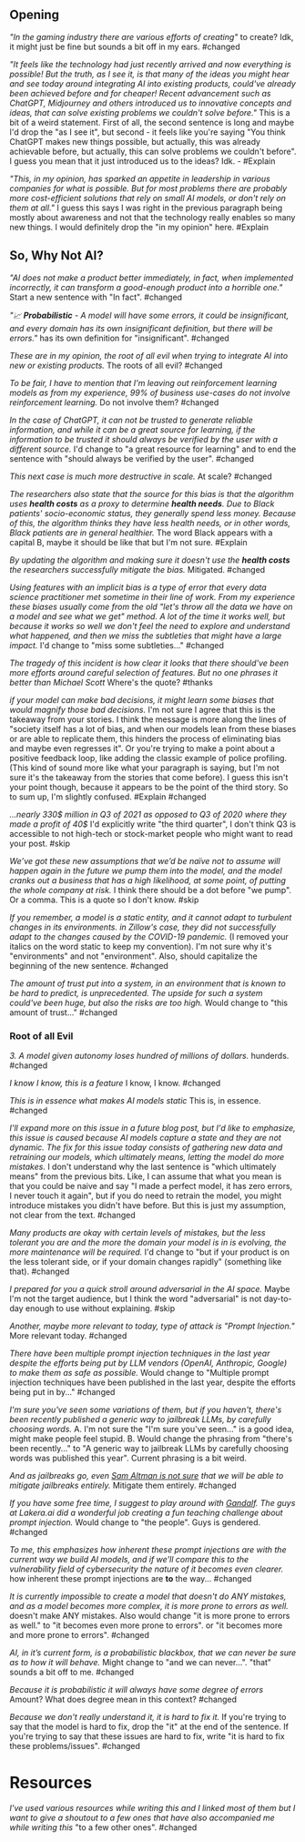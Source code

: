## Opening
*"In the gaming industry there are various efforts of creating"*
to create? Idk, it might just be fine but sounds a bit off in my ears. #changed 

*"It feels like the technology had just recently arrived and now everything is possible!
But the truth, as I see it, is that many of the ideas you might hear and see today around integrating AI into existing products, could've already been achieved before and for cheaper!
Recent advancement such as ChatGPT, Midjourney and others introduced us to innovative concepts and ideas, that can solve existing problems we couldn't solve before."*
This is a bit of a weird statement. First of all, the second sentence is long and maybe I'd drop the "as I see it", but second - it feels like you're saying "You think ChatGPT makes new things possible, but actually, this was already achievable before, but actually, this can solve problems we couldn't before". I guess you mean that it just introduced us to the ideas? Idk. - #Explain

*"This, in my opinion, has sparked an appetite in leadership in various companies for what is possible. But for most problems there are probably more cost-efficient solutions that rely on small AI models, or don't rely on them at all."*
I guess this says I was right in the previous paragraph being mostly about awareness and not that the technology really enables so many new things. I would definitely drop the "in my opinion" here. #Explain
## So, Why Not AI?
*"AI does not make a product better immediately, in fact, when implemented incorrectly, it can transform a good-enough product into a horrible one."* 
Start a new sentence with "In fact". #changed

*"📈 **Probabilistic**  - A model will have some errors, it could be insignificant, and every domain has its own insignificant definition, but there will be errors."*
has its own definition for "insignificant". #changed

*These are in my opinion, the root of all evil when trying to integrate AI into new or existing products.*
The roots of all evil? #changed

*To be fair, I have to mention that I'm leaving out reinforcement learning models as from my experience, 99% of business use-cases do not involve reinforcement learning.*
Do not involve them? #changed

*In the case of ChatGPT, it can not be trusted to generate reliable information, and while it can be a great source for learning, if the information to be trusted it should always be verified by the user with a different source.*
I'd change to "a great resource for learning" and to end the sentence with "should always be verified by the user". #changed

*This next case is much more destructive in scale.*
At scale? #changed

*The researchers also state that the source for this bias is that the algorithm uses **health costs** as a proxy to determine **health needs**. Due to Black patients' socio-economic status, they generally spend less money. Because of this, the algorithm thinks they have less health needs, or in other words, Black patients are in general healthier.*
The word Black appears with a capital B, maybe it should be like that but I'm not sure. #Explain

*By updating the algorithm and making sure it doesn't use the **health costs** the researchers successfully mitigate the bias.*
Mitigated. #changed

*Using features with an implicit bias is a type of error that every data science practitioner met sometime in their line of work. From my experience these biases usually come from the old "let's throw all the data we have on a model and see what we get" method. A lot of the time it works well, but because it works so well we don't feel the need to explore and understand what happened, and then we miss the subtleties that might have a large impact.*
I'd change to "miss some subtleties..." #changed

*The tragedy of this incident is how clear it looks that there should've been more efforts around careful selection of features. But no one phrases it better than Michael Scott*
Where's the quote? #thanks 

*if your model can make bad decisions, it might learn some biases that would magnify those bad decisions.*
I'm not sure I agree that this is the takeaway from your stories. I think the message is more along the lines of "society itself has a lot of bias, and when our models lean from these biases or are able to replicate them, this hinders the process of eliminating bias and maybe even regresses it". Or you're trying to make a point about a positive feedback loop, like adding the classic example of police profiling. (This kind of sound more like what your paragraph is saying, but I'm not sure it's the takeaway from the stories that come before). I guess this isn't your point though, because it appears to be the point of the third story. So to sum up, I'm slightly confused. #Explain #changed

*...nearly 330$ million in Q3 of 2021 as opposed to Q3 of 2020 where they made a profit of 40$*
I'd explicitly write "the third quarter", I don't think Q3 is accessible to not high-tech or stock-market people who might want to read your post. #skip

*We’ve got these new assumptions that we’d be naïve not to assume will happen again in the future we pump them into the model, and the model cranks out a business that has a high likelihood, at some point, of putting the whole company at risk.*
I think there should be a dot before "we pump". Or a comma. This is a quote so I don't know. #skip

*If you remember, a model is a static entity, and it cannot adapt to turbulent changes in its environments. in Zillow's case, they did not successfully adapt to the changes caused by the COVID-19 pandemic.*
(I removed your italics on the word static to keep my convention).
I'm not sure why it's "environments" and not "environment". Also, should capitalize the beginning of the new sentence. #changed 

*The amount of trust put into a system, in an environment that is known to be hard to predict, is unprecedented. The upside for such a system could've been huge, but also the risks are too high.*
Would change to "this amount of trust..." #changed

### Root of all Evil
*3. A model given autonomy loses hundred of millions of dollars.*
hunderds. #changed

*I know I know, this is a feature*
I know, I know. #changed

*This is in essence what makes AI models static*
This is, in essence. #changed

*I'll expand more on this issue in a future blog post, but I'd like to emphasize, this issue is caused because AI models capture a state and they are not dynamic. The fix for this issue today consists of gathering new data and retraining our models, which ultimately means, letting the model do more mistakes.*
I don't understand why the last sentence is "which ultimately means" from the previous bits. Like, I can assume that what you mean is that you could be naive and say "I made a perfect model, it has zero errors, I never touch it again", but if you do need to retrain the model, you might introduce mistakes you didn't have before. But this is just my assumption, not clear from the text. #changed 

*Many products are okay with certain levels of mistakes, but the less tolerant you are and the more the domain your model is in is evolving, the more maintenance will be required.*
I'd change to "but if your product is on the less tolerant side, or if your domain changes rapidly" (something like that). #changed

*I prepared for you a quick stroll around adversarial in the AI space.*
Maybe I'm not the target audience, but I think the word "adversarial" is not day-to-day enough to use without explaining. #skip

*Another, maybe more relevant to today, type of attack is "Prompt Injection."*
More relevant today. #changed

*There have been multiple prompt injection techniques in the last year despite the efforts being put by LLM vendors (OpenAI, Anthropic, Google) to make them as safe as possible.*
Would change to "Multiple prompt injection techniques have been published in the last year, despite the efforts being put in by..." #changed

*I'm sure you've seen some variations of them, but if you haven't, there's been recently published a generic way to jailbreak LLMs, by carefully choosing words.*
A. I'm not sure the "I'm sure you've seen..." is a good idea, might make people feel stupid. B. Would change the phrasing from "there's been recently..." to "A generic way to jailbreak LLMs by carefully choosing words was published this year". Current phrasing is a bit weird.

*And as jailbreaks go, even [Sam Altman is not sure](https://www.youtube.com/embed/L_Guz73e6fw?si=Pi18w181M9pfn4lu&amp;clip=UgkxzSik1J3_2uuKPhQImPRPgf41ADR8j_8D&amp;clipt=EJK4ZBiUqmY) that we will be able to mitigate jailbreaks entirely.*
Mitigate them entirely. #changed

*If you have some free time, I suggest to play around with [Gandalf](https://gandalf.lakera.ai/). The guys at Lakera.ai did a wonderful job creating a fun teaching challenge about prompt injection.*
Would change to "the people". Guys is gendered. #changed

*To me, this emphasizes how inherent these prompt injections are with the current way we build AI models, and if we'll compare this to the vulnerability field of cybersecurity the nature of it becomes even clearer.*
how inherent these prompt injections are **to** the way... #changed

*It is *currently* impossible to create a model that doesn't do ANY mistakes, and as a model becomes more complex, it is more prone to errors as well.*
doesn't make ANY mistakes. Also would change "it is more prone to errors as well." to "it becomes even more prone to errors". or "it becomes more and more prone to errors". #changed

*AI, in it’s current form, is a probabilistic blackbox, that we can never be sure as to how it will behave.*
Might change to "and we can never...". "that" sounds a bit off to me. #changed

*Because it is probabilistic it will always have some degree of errors*
Amount? What does degree mean in this context? #changed

*Because we don't really understand it, it is hard to fix it.*
If you're trying to say that the model is hard to fix, drop the "it" at the end of the sentence. If you're trying to say that these issues are hard to fix, write "it is hard to fix these problems/issues". #changed

# Resources
*I've used various resources while writing this and I linked most of them but I want to give a shoutout to a few ones that have also accompanied me while writing this*
"to a few other ones". #changed